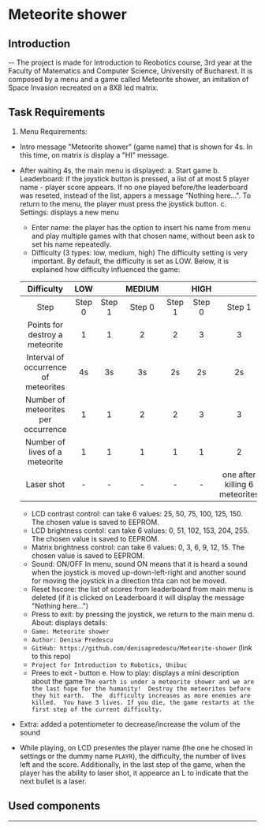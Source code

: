 # Meteorite shower

## Introduction 
--
The project is made for Introduction to Reobotics course, 3rd year at the Faculty of Matematics and Computer Science, University of Bucharest.
It is composed by a menu and a game called Meteorite shower, an imitation of Space Invasion recreated on a 8X8 led matrix.

## Task Requirements
1. Menu Requirements: 
  - Intro message "Meteorite shower" (game name) that is shown for 4s. In this time, on matrix is display a "HI" message.
  - After waiting 4s, the main menu is displayed:
    a. Start game
    b. Leaderboard: if the joystick button is pressed, a list of at most 5 player name - player score appears. If no one played before/the leaderboard was reseted, instead of the list, appers a message "Nothing here...". To return to the menu, the player must press the joystick button. 
    c. Settings: displays a new menu
      - Enter name: the player has the option to insert his name from menu and play multiple games with that chosen name, without been ask to set his name repeatedly.
      - Difficulty (3 types: low, medium, high)
      The difficulty setting is very important. By default, the difficulty is set as LOW.
      Below, it is explained how difficulty influenced the game:
      
     | Difficulty | LOW | |  MEDIUM || HIGH  ||
     | :---: | :---:  | :---: |     :---: | :---:     |   :---:     |   :---: |
     |Step | Step 0 |  Step 1 |  Step 0 |  Step 1 | Step 0 | Step 1 | 
     |Points for destroy a meteorite | 1 | 1| 2 | 2| 3 |3 |
     |Interval of occurrence of meteorites| 4s | 3s | 3s | 2s| 2s|2s|
     |Number of meteorites per occurrence| 1| 1| 2| 2 | 3 |3 |
     |Number of lives of a meteorite | 1 |1 | 1 |1 |1 |2
     |Laser shot | - | -| - |- | - | one after killing 6 meteorites|
     
      - LCD contrast control: can take 6 values: 25, 50, 75, 100, 125, 150. The chosen value is saved to EEPROM.
      - LCD brightness contol: can take 6 values: 0, 51, 102, 153, 204, 255. The chosen value is saved to EEPROM.
      - Matrix brightness control: can take 6 values: 0, 3, 6, 9, 12, 15. The chosen value is saved to EEPROM.
      - Sound: ON/OFF
        In menu, sound ON means that it is heard a sound when the joystick is moved up-down-left-right and another sound for moving the joystick in a direction thta can not be moved.
      - Reset hscore: the list of scores from leaderboard from main menu is deleted (if it is clicked on Leaderboard it will display the message "Nothing here...")
      - Press to exit: by pressing the joystick, we return to the main menu 
    d. About: displays details:
      -  `Game: Meteorite shower`
      -  `Author: Denisa Predescu`
      -  `GitHub: https://github.com/denisapredescu/Meteorite-shower` (link to this repo)
      -  `Project for Introduction to Robotics, Unibuc`
      -  Prees to exit - button
    e. How to play: displays a mini description about the game
      `The earth is under a meteorite shower and we are the last hope for the humanity! 
       Destroy the meteorites before they hit earth. 
       The  difficulty increases as more enemies are killed. 
       You have 3 lives. If you die, the game restarts at the first step of the current difficulty.`
  - Extra: added a potentiometer to decrease/increase the volum of the sound
  - While playing, on LCD presentes the player name (the one he chosed in settings or the dummy name `PLAYR`), the difficulty, the number of lives left and the score. Additionally, in the last step of the game, when the player has the ability to laser shot, it appearce an L to indicate that the next bullet is a laser. 
## Used components
---
